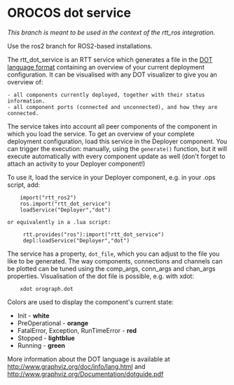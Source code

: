 # OROCOS dot service

_This branch is meant to be used in the context of the rtt_ros integration._

Use the ros2 branch for ROS2-based installations.

The rtt_dot_service is an RTT service which generates a file in the [DOT language format]("http://www.graphviz.org/doc/info/lang.html") containing an overview of your current deployment configuration.
 It can be visualised with any DOT visualizer to give you an overview of:
 
    - all components currently deployed, together with their status information.
    - all component ports (connected and unconnected), and how they are connected.

The service takes into account all peer components of the component in which you load the service. To get an overview of your complete deployment configuration, load this service in the Deployer component. 
You can trigger the execution: manually, using the `generate()` function, but it will execute automatically with every component update as well (don't forget to attach an activity to your Deployer component!)

To use it, load the service in your Deployer component, e.g. in your .ops script, add:
```
    import("rtt_ros2")
    ros.import("rtt_dot_service")
    loadService("Deployer","dot")
```

    or equivalently in a .lua script:

 ```
      rtt.provides("ros"):import("rtt_dot_service")
      depl:loadService("Deployer","dot")
```

The service has a property, `dot_file`, which you can adjust to the file you like to be generated. The way components, connections and channels can be plotted can be tuned using the comp_args, conn_args and chan_args properties. Visualisation of the dot file is possible, e.g. with  xdot:
```
    xdot orograph.dot
```

Colors are used to display the component's current state:

   - Init - **white**
   - PreOperational - **orange**
   - FatalError, Exception, RunTimeError - **red**
   - Stopped - **lightblue** 
   - Running - **green**


More information about the DOT language is available at http://www.graphviz.org/doc/info/lang.html and http://www.graphviz.org/Documentation/dotguide.pdf
